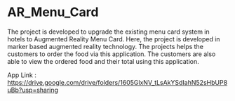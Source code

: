 # AR_Menu_Card
 
The project is developed to upgrade the existing menu card system in hotels to Augmented Reality Menu Card. Here, the project is developed in marker based augmented reality technology. The projects helps the customers to order the food via this application. The customers are also able to view the ordered food and their total using this application.

App Link : https://drive.google.com/drive/folders/1605GlxNV_tLsAkYSdIahN52sHbUP8uBb?usp=sharing
